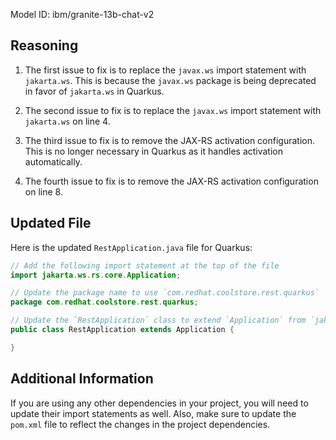 Model ID: ibm/granite-13b-chat-v2
## Reasoning

1. The first issue to fix is to replace the `javax.ws` import statement with `jakarta.ws`. This is because the `javax.ws` package is being deprecated in favor of `jakarta.ws` in Quarkus.

2. The second issue to fix is to replace the `javax.ws` import statement with `jakarta.ws` on line 4.

3. The third issue to fix is to remove the JAX-RS activation configuration. This is no longer necessary in Quarkus as it handles activation automatically.

4. The fourth issue to fix is to remove the JAX-RS activation configuration on line 8.

## Updated File

Here is the updated `RestApplication.java` file for Quarkus:

```java
// Add the following import statement at the top of the file
import jakarta.ws.rs.core.Application;

// Update the package name to use `com.redhat.coolstore.rest.quarkus`
package com.redhat.coolstore.rest.quarkus;

// Update the `RestApplication` class to extend `Application` from `jakarta.ws.rs.core`
public class RestApplication extends Application {

}
```

## Additional Information

If you are using any other dependencies in your project, you will need to update their import statements as well. Also, make sure to update the `pom.xml` file to reflect the changes in the project dependencies.